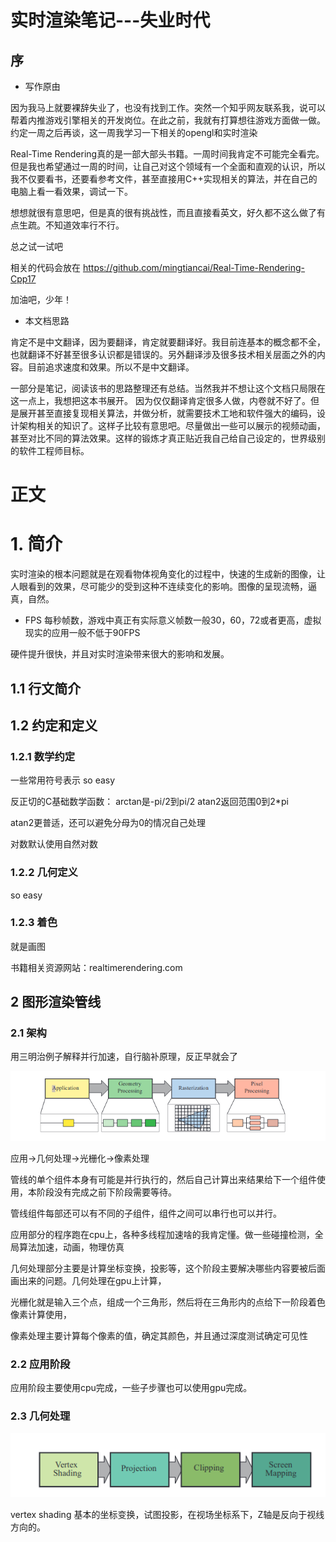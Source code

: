 # 实时渲染笔记---失业时代

## 序

-   写作原由

因为我马上就要裸辞失业了，也没有找到工作。突然一个知乎网友联系我，说可以帮着内推游戏引擎相关的开发岗位。在此之前，我就有打算想往游戏方面做一做。约定一周之后再谈，这一周我学习一下相关的opengl和实时渲染

 
Real-Time Rendering真的是一部大部头书籍。一周时间我肯定不可能完全看完。但是我也希望通过一周的时间，让自己对这个领域有一个全面和直观的认识，所以我不仅要看书，还要看参考文件，甚至直接用C++实现相关的算法，并在自己的电脑上看一看效果，调试一下。

想想就很有意思吧，但是真的很有挑战性，而且直接看英文，好久都不这么做了有点生疏。不知道效率行不行。

总之试一试吧

相关的代码会放在
https://github.com/mingtiancai/Real-Time-Rendering-Cpp17

加油吧，少年！

 - 本文档思路

肯定不是中文翻译，因为要翻译，肯定就要翻译好。我目前连基本的概念都不全，也就翻译不好甚至很多认识都是错误的。另外翻译涉及很多技术相关层面之外的内容。目前追求速度和效果。所以不是中文翻译。

一部分是笔记，阅读该书的思路整理还有总结。当然我并不想让这个文档只局限在这一点上，我想把这本书展开。
因为仅仅翻译肯定很多人做，内卷就不好了。但是展开甚至直接复现相关算法，并做分析，就需要技术工地和软件强大的编码，设计架构相关的知识了。这样子比较有意思吧。尽量做出一些可以展示的视频动画，甚至对比不同的算法效果。这样的锻炼才真正贴近我自己给自己设定的，世界级别的软件工程师目标。


# 正文

# 1. 简介

实时渲染的根本问题就是在观看物体视角变化的过程中，快速的生成新的图像，让人眼看到的效果，尽可能少的受到这种不连续变化的影响。图像的呈现流畅，逼真，自然。

 - FPS 每秒帧数，游戏中真正有实际意义帧数一般30，60，72或者更高，虚拟现实的应用一般不低于90FPS

 硬件提升很快，并且对实时渲染带来很大的影响和发展。

## 1.1 行文简介

## 1.2 约定和定义

### 1.2.1 数学约定
一些常用符号表示
so easy


反正切的C基础数学函数：
arctan是-pi/2到pi/2
atan2返回范围0到2*pi

atan2更普适，还可以避免分母为0的情况自己处理

对数默认使用自然对数

### 1.2.2 几何定义
so easy

### 1.2.3 着色
就是画图

书籍相关资源网站：realtimerendering.com

## 2 图形渲染管线

### 2.1 架构
用三明治例子解释并行加速，自行脑补原理，反正早就会了

![](Real-Time-Rendering-Assets/图形渲染管线总示意图.png)

应用->几何处理->光栅化->像素处理

管线的单个组件本身有可能是并行执行的，然后自己计算出来结果给下一个组件使用，本阶段没有完成之前下阶段需要等待。

管线组件每部还可以有不同的子组件，组件之间可以串行也可以并行。

应用部分的程序跑在cpu上，各种多线程加速啥的我肯定懂。做一些碰撞检测，全局算法加速，动画，物理仿真

几何处理部分主要是计算坐标变换，投影等，这个阶段主要解决哪些内容要被后面画出来的问题。几何处理在gpu上计算，

光栅化就是输入三个点，组成一个三角形，然后将在三角形内的点给下一阶段着色像素计算使用，

像素处理主要计算每个像素的值，确定其颜色，并且通过深度测试确定可见性

### 2.2 应用阶段

应用阶段主要使用cpu完成，一些子步骤也可以使用gpu完成。

### 2.3 几何处理
![](Real-Time-Rendering-Assets/几何处理管线内部流程图.png)

vertex shading 基本的坐标变换，试图投影，在视场坐标系下，Z轴是反向于视线方向的。

